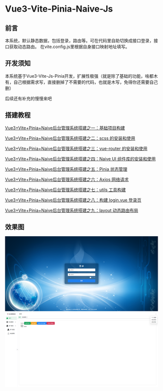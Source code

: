 # Vue3-Vite-Pinia-Naive-Js

## 前言

本系统，默认静态数据，包括登录，路由等。可在代码里自助切换成接口登录，接口获取动态路由。
在vite.config.js里根据自身接口映射地址填写。

## 开发须知

本系统基于Vue3-Vite-Js-Pinia开发，扩展性极强（就是除了基础的功能，啥都木有，自己根据需求写，直接删掉了不需要的代码，也就是木写，免得你还需要自己删）

后续还有补充的慢慢来吧

## 搭建教程

[Vue3+Vite+Pinia+Naive后台管理系统搭建之一：基础项目构建](https://blog.csdn.net/weixin_64684095/article/details/129850926?spm=1001.2014.3001.5501)

[Vue3+Vite+Pinia+Naive后台管理系统搭建之二：scss 的安装和使用](https://blog.csdn.net/weixin_64684095/article/details/131600947?csdn_share_tail=%7B%22type%22%3A%22blog%22%2C%22rType%22%3A%22article%22%2C%22rId%22%3A%22131600947%22%2C%22source%22%3A%22weixin_64684095%22%7D)

[Vue3+Vite+Pinia+Naive后台管理系统搭建之三：vue-router 的安装和使用](https://blog.csdn.net/weixin_64684095/article/details/131634045?csdn_share_tail=%7B%22type%22%3A%22blog%22%2C%22rType%22%3A%22article%22%2C%22rId%22%3A%22131634045%22%2C%22source%22%3A%22weixin_64684095%22%7D)

[Vue3+Vite+Pinia+Naive后台管理系统搭建之四：Naive UI 组件库的安装和使用](https://blog.csdn.net/weixin_64684095/article/details/131644674?csdn_share_tail=%7B%22type%22%3A%22blog%22%2C%22rType%22%3A%22article%22%2C%22rId%22%3A%22131644674%22%2C%22source%22%3A%22weixin_64684095%22%7D)

[Vue3+Vite+Pinia+Naive后台管理系统搭建之五：Pinia 状态管理](https://blog.csdn.net/weixin_64684095/article/details/131655957?csdn_share_tail=%7B%22type%22%3A%22blog%22%2C%22rType%22%3A%22article%22%2C%22rId%22%3A%22131655957%22%2C%22source%22%3A%22weixin_64684095%22%7D)

[Vue3+Vite+Pinia+Naive后台管理系统搭建之六：Axios 网络请求](https://blog.csdn.net/weixin_64684095/article/details/131664649?csdn_share_tail=%7B%22type%22%3A%22blog%22%2C%22rType%22%3A%22article%22%2C%22rId%22%3A%22131664649%22%2C%22source%22%3A%22weixin_64684095%22%7D)

[Vue3+Vite+Pinia+Naive后台管理系统搭建之七：utils 工具构建](https://blog.csdn.net/weixin_64684095/article/details/131685112?csdn_share_tail=%7B%22type%22%3A%22blog%22%2C%22rType%22%3A%22article%22%2C%22rId%22%3A%22131685112%22%2C%22source%22%3A%22weixin_64684095%22%7D)

[Vue3+Vite+Pinia+Naive后台管理系统搭建之八：构建 login.vue 登录页](https://blog.csdn.net/weixin_64684095/article/details/131725136?csdn_share_tail=%7B%22type%22%3A%22blog%22%2C%22rType%22%3A%22article%22%2C%22rId%22%3A%22131725136%22%2C%22source%22%3A%22weixin_64684095%22%7D)

[Vue3+Vite+Pinia+Naive后台管理系统搭建之九：layout 动态路由布局](https://blog.csdn.net/weixin_64684095/article/details/132149558?csdn_share_tail=%7B%22type%22%3A%22blog%22%2C%22rType%22%3A%22article%22%2C%22rId%22%3A%22132149558%22%2C%22source%22%3A%22weixin_64684095%22%7D)

## 效果图

<img src="./login.jpg"/>

<img src="./home.jpg"/>




